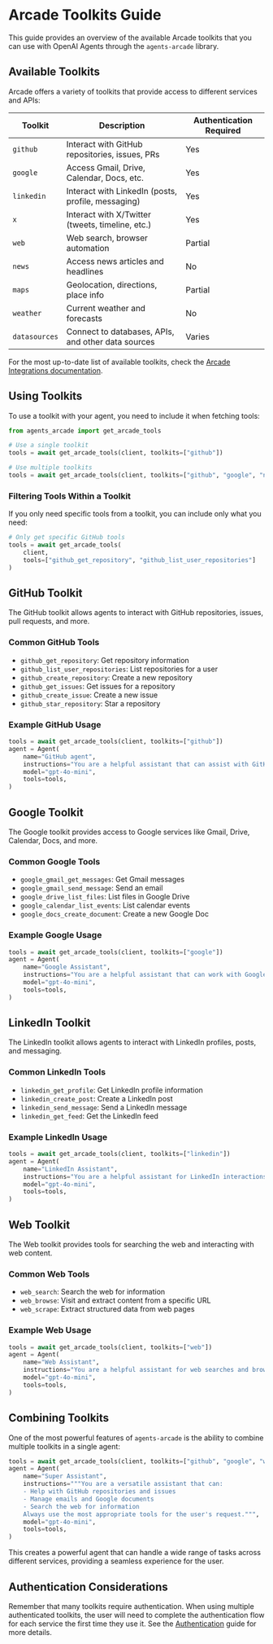 # Arcade Toolkits Guide

This guide provides an overview of the available Arcade toolkits that you can use with OpenAI Agents through the `agents-arcade` library.

## Available Toolkits

Arcade offers a variety of toolkits that provide access to different services and APIs:

| Toolkit       | Description                                        | Authentication Required |
| ------------- | -------------------------------------------------- | ----------------------- |
| `github`      | Interact with GitHub repositories, issues, PRs     | Yes                     |
| `google`      | Access Gmail, Drive, Calendar, Docs, etc.          | Yes                     |
| `linkedin`    | Interact with LinkedIn (posts, profile, messaging) | Yes                     |
| `x`           | Interact with X/Twitter (tweets, timeline, etc.)   | Yes                     |
| `web`         | Web search, browser automation                     | Partial                 |
| `news`        | Access news articles and headlines                 | No                      |
| `maps`        | Geolocation, directions, place info                | Partial                 |
| `weather`     | Current weather and forecasts                      | No                      |
| `datasources` | Connect to databases, APIs, and other data sources | Varies                  |

For the most up-to-date list of available toolkits, check the [Arcade Integrations documentation](https://docs.arcade.dev/toolkits).

## Using Toolkits

To use a toolkit with your agent, you need to include it when fetching tools:

```python
from agents_arcade import get_arcade_tools

# Use a single toolkit
tools = await get_arcade_tools(client, toolkits=["github"])

# Use multiple toolkits
tools = await get_arcade_tools(client, toolkits=["github", "google", "news"])
```

### Filtering Tools Within a Toolkit

If you only need specific tools from a toolkit, you can include only what you need:

```python
# Only get specific GitHub tools
tools = await get_arcade_tools(
    client,
    tools=["github_get_repository", "github_list_user_repositories"]
)
```

## GitHub Toolkit

The GitHub toolkit allows agents to interact with GitHub repositories, issues, pull requests, and more.

### Common GitHub Tools

-   `github_get_repository`: Get repository information
-   `github_list_user_repositories`: List repositories for a user
-   `github_create_repository`: Create a new repository
-   `github_get_issues`: Get issues for a repository
-   `github_create_issue`: Create a new issue
-   `github_star_repository`: Star a repository

### Example GitHub Usage

```python
tools = await get_arcade_tools(client, toolkits=["github"])
agent = Agent(
    name="GitHub agent",
    instructions="You are a helpful assistant that can assist with GitHub API calls.",
    model="gpt-4o-mini",
    tools=tools,
)
```

## Google Toolkit

The Google toolkit provides access to Google services like Gmail, Drive, Calendar, Docs, and more.

### Common Google Tools

-   `google_gmail_get_messages`: Get Gmail messages
-   `google_gmail_send_message`: Send an email
-   `google_drive_list_files`: List files in Google Drive
-   `google_calendar_list_events`: List calendar events
-   `google_docs_create_document`: Create a new Google Doc

### Example Google Usage

```python
tools = await get_arcade_tools(client, toolkits=["google"])
agent = Agent(
    name="Google Assistant",
    instructions="You are a helpful assistant that can work with Google services.",
    model="gpt-4o-mini",
    tools=tools,
)
```

## LinkedIn Toolkit

The LinkedIn toolkit allows agents to interact with LinkedIn profiles, posts, and messaging.

### Common LinkedIn Tools

-   `linkedin_get_profile`: Get LinkedIn profile information
-   `linkedin_create_post`: Create a LinkedIn post
-   `linkedin_send_message`: Send a LinkedIn message
-   `linkedin_get_feed`: Get the LinkedIn feed

### Example LinkedIn Usage

```python
tools = await get_arcade_tools(client, toolkits=["linkedin"])
agent = Agent(
    name="LinkedIn Assistant",
    instructions="You are a helpful assistant for LinkedIn interactions.",
    model="gpt-4o-mini",
    tools=tools,
)
```

## Web Toolkit

The Web toolkit provides tools for searching the web and interacting with web content.

### Common Web Tools

-   `web_search`: Search the web for information
-   `web_browse`: Visit and extract content from a specific URL
-   `web_scrape`: Extract structured data from web pages

### Example Web Usage

```python
tools = await get_arcade_tools(client, toolkits=["web"])
agent = Agent(
    name="Web Assistant",
    instructions="You are a helpful assistant for web searches and browsing.",
    model="gpt-4o-mini",
    tools=tools,
)
```

## Combining Toolkits

One of the most powerful features of `agents-arcade` is the ability to combine multiple toolkits in a single agent:

```python
tools = await get_arcade_tools(client, toolkits=["github", "google", "web"])
agent = Agent(
    name="Super Assistant",
    instructions="""You are a versatile assistant that can:
    - Help with GitHub repositories and issues
    - Manage emails and Google documents
    - Search the web for information
    Always use the most appropriate tools for the user's request.""",
    model="gpt-4o-mini",
    tools=tools,
)
```

This creates a powerful agent that can handle a wide range of tasks across different services, providing a seamless experience for the user.

## Authentication Considerations

Remember that many toolkits require authentication. When using multiple authenticated toolkits, the user will need to complete the authentication flow for each service the first time they use it. See the [Authentication](../getting-started/authentication.md) guide for more details.
